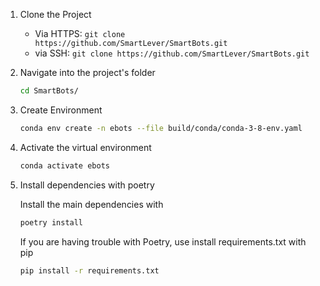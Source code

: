 1. Clone the Project

   - Via HTTPS: `git clone https://github.com/SmartLever/SmartBots.git`
   - via SSH: `git clone https://github.com/SmartLever/SmartBots.git`

2. Navigate into the project's folder

   ```bash
   cd SmartBots/
   ```
   
3. Create Environment

   ```bash
   conda env create -n ebots --file build/conda/conda-3-8-env.yaml
   ```

4. Activate the virtual environment

   ```bash
   conda activate ebots
   ```


5. Install dependencies with poetry

   Install the main dependencies with

   ```bash
   poetry install
   ```
   If you are having trouble with Poetry, use install requirements.txt with pip

   ```bash
   pip install -r requirements.txt
   ```